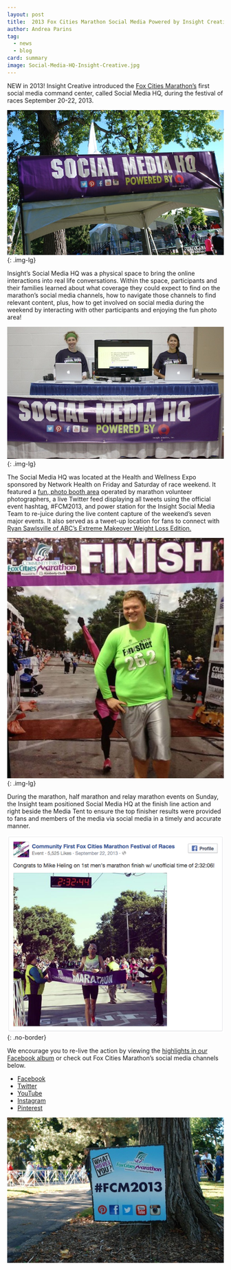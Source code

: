 ```yaml
---
layout: post
title:  2013 Fox Cities Marathon Social Media Powered by Insight Creative
author: Andrea Parins
tag:
  - news
  - blog
card: summary
image: Social-Media-HQ-Insight-Creative.jpg
---
```


NEW in 2013! Insight Creative introduced the [Fox Cities Marathon’s](http://foxcitiesmarathon.org/) first social media command center, called Social Media HQ, during the festival of races September 20-22, 2013.

![](/img/Social-Media-HQ-Insight-Creative.jpg){: .img-lg}

Insight’s Social Media HQ was a physical space to bring the online interactions into real life conversations. Within the space, participants and their families learned about what coverage they could expect to find on the marathon’s social media channels, how to navigate those channels to find relevant content, plus, how to get involved on social media during the weekend by interacting with other participants and enjoying the fun photo area!

![](/img/Insight-Creative-Social-Media-Expo.jpg){: .img-lg}

The Social Media HQ was located at the Health and Wellness Expo sponsored by Network Health on Friday and Saturday of race weekend. It featured a [fun, photo booth area](https://www.facebook.com/media/set/?set=a.10151904708744925.1073741835.247587009924&type=3) operated by marathon volunteer photographers, a live Twitter feed displaying all tweets using the official event hashtag, #FCM2013, and power station for the Insight Social Media Team to re-juice during the live content capture of the weekend’s seven major events. It also served as a tweet-up location for fans to connect with [Ryan Sawlsville of ABC’s Extreme Makeover Weight Loss Edition.](https://www.facebook.com/Sawlsville)

![](/img/Ryan-Sawlsville-Fox-Cities-Marathon.jpg){: .img-lg}

During the marathon, half marathon and relay marathon events on Sunday, the Insight team positioned Social Media HQ at the finish line action and right beside the Media Tent to ensure the top finisher results were provided to fans and members of the media via social media in a timely and accurate manner.

![](/img/first-mens-marathon-finish.png){: .no-border}

We encourage you to re-live the action by viewing the [highlights in our Facebook album](https://www.facebook.com/insightcreativeinc) or check out Fox Cities Marathon’s social media channels below.

* [Facebook](https://www.facebook.com/foxcitiesmarathon)
* [Twitter](https://twitter.com/foxcities)
* [YouTube](https://www.youtube.com/user/fcmarathon)
* [Instagram](http://instagram.com/foxcities#)
* [Pinterest](http://www.pinterest.com/foxcitiesmarath/)

![](/img/Social-Media-Fox-Cities-Marathon.jpg)
